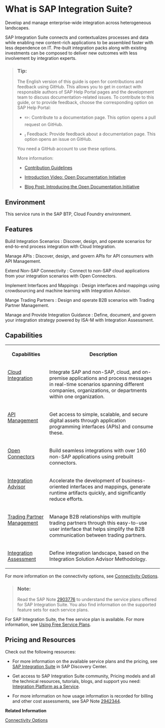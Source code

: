 <!-- loio5cc6987511104c418b7cb4c25f3d9cb0 -->

<link rel="stylesheet" type="text/css" href="css/sap-icons.css"/>

# What is SAP Integration Suite?

Develop and manage enterprise-wide integration across heterogeneous landscapes. 

SAP Integration Suite connects and contextualizes processes and data while enabling new content-rich applications to be assembled faster with less dependence on IT. Pre-built integration packs along with existing investments can be composed to deliver new outcomes with less involvement by integration experts.

> ### Tip:  
> The English version of this guide is open for contributions and feedback using GitHub. This allows you to get in contact with responsible authors of SAP Help Portal pages and the development team to discuss documentation-related issues. To contribute to this guide, or to provide feedback, choose the corresponding option on SAP Help Portal:
> 
> -   :pencil2:: Contribute to a documentation page. This option opens a pull request on GitHub.
> 
> -   <span class="SAP-icons"></span> Feedback: Provide feedback about a documentation page. This option opens an issue on GitHub.
> 
> 
> You need a GitHub account to use these options.
> 
> More information:
> 
> -   [Contribution Guidelines](https://help.sap.com/docs/open-documentation-initiative/contribution-guidelines/readme.html)
> 
> -   [Introduction Video: Open Documentation Initiative](https://www.youtube.com/watch?v=WJ0oarMlVW4)
> 
> -   [Blog Post: Introducing the Open Documentation Initiative](https://blogs.sap.com/2021/05/20/introducing-the-open-documentation-initiative/)



## Environment

This service runs in the SAP BTP, Cloud Foundry environment.



## Features

  Build Integration Scenarios 
 :   Discover, design, and operate scenarios for end-to-end process integration with Cloud Integration.

   Manage APIs 
 :   Discover, design, and govern APIs for API consumers with API Management.

   Extend Non-SAP Connectivity 
 :   Connect to non-SAP cloud applications from your integration scenarios with Open Connectors.

   Implement Interfaces and Mappings 
 :   Design interfaces and mappings using crowdsourcing and machine learning with Integration Advisor.

   Mange Trading Partners 
 :   Design and operate B2B scenarios with Trading Partner Management.

   Manage and Provide Integration Guidance 
 :   Define, document, and govern your integration strategy powered by ISA-M with Integration Assessment.

 

<a name="loio5cc6987511104c418b7cb4c25f3d9cb0__section_t2h_p31_yfb"/>

## Capabilities


<table>
<tr>
<th valign="top">

Capabilities



</th>
<th valign="top">

Description



</th>
</tr>
<tr>
<td valign="top">

[Cloud Integration](50-Development/development-de1ae81.md#loiode1ae814218247c6bac4975cb486e431__section_Cloud_Integration)



</td>
<td valign="top">

Integrate SAP and non-SAP, cloud, and on-premise applications and process messages in real-time scenarios spanning different companies, organizations, or departments within one organization.



</td>
</tr>
<tr>
<td valign="top">

[API Management](50-Development/development-de1ae81.md#loiode1ae814218247c6bac4975cb486e431__section_APIM)



</td>
<td valign="top">

Get access to simple, scalable, and secure digital assets through application programming interfaces \(APIs\) and consume these.



</td>
</tr>
<tr>
<td valign="top">

[Open Connectors](https://help.openconnectors.ext.hana.ondemand.com/home)



</td>
<td valign="top">

Build seamless integrations with over 160 non-SAP applications using prebuilt connectors.



</td>
</tr>
<tr>
<td valign="top">

[Integration Advisor](50-Development/development-de1ae81.md#loiode1ae814218247c6bac4975cb486e431__section_Integration_Advisor)



</td>
<td valign="top">

Accelerate the development of business-oriented interfaces and mappings, generate runtime artifacts quickly, and significantly reduce efforts.



</td>
</tr>
<tr>
<td valign="top">

[Trading Partner Management](50-Development/development-de1ae81.md#loiode1ae814218247c6bac4975cb486e431__section_TPM)



</td>
<td valign="top">

Manage B2B relationships with multiple trading partners through this easy-to-use user interface that helps simplify the B2B communication between trading partners.



</td>
</tr>
<tr>
<td valign="top">

[Integration Assessment](https://help.sap.com/viewer/36eacbcb75de48a48717090574ba16d0/Cloud/en-US/)



</td>
<td valign="top">

Define integration landscape, based on the Integration Solution Advisor Methodology.



</td>
</tr>
</table>

For more information on the connectivity options, see [Connectivity Options](connectivity-options-93d82e8.md).

> ### Note:  
> Read the SAP Note [2903776](https://launchpad.support.sap.com/#/notes/2903776) to understand the service plans offered for SAP Integration Suite. You also find information on the supported feature sets for each service plans.

For SAP Integration Suite, the free service plan is available. For more information, see [Using Free Service Plans](https://help.sap.com/products/BTP/65de2977205c403bbc107264b8eccf4b/524e1081d8dc4b0f9d055a6bec383ec3.html?locale=en-US&q=trial).



<a name="loio5cc6987511104c418b7cb4c25f3d9cb0__section_j3h_p31_yfb"/>

## Pricing and Resources

Check out the following resources:

-   For more information on the available service plans and the pricing, see [SAP Integration Suite](https://discovery-center.cloud.sap/serviceCatalog/integration-suite?region=all) in SAP Discovery Center.

-   Get access to SAP Integration Suite community, Pricing models and all the technical resources, tutorials, blogs, and support you need: [Integration Platform as a Service](https://www.sap.com/products/integration-suite.html).

-   For more information on how usage information is recorded for billing and other cost assessments, see SAP Note [2942344](https://launchpad.support.sap.com/#/notes/2942344).


**Related Information**  


[Connectivity Options](connectivity-options-93d82e8.md "SAP Integration Suite provides you with a comprehensive set of options to connect to SAP and non-SAP systems.")

